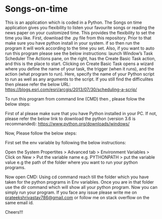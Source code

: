 # Songs-on-time
This is an application which is coded in a Python. The Songs on time application gives you flexibility to listen your favourite songs or reading the news paper on your customized time.
This provides the flexibility to set the time you like.
First, download the .py file from this repository.
Prior to that make sure you have python install in your system.
if so then run the program it will work according to the time you set.
Also,  if you want to auto run this program please see the below instructions:
launch Window’s Task Scheduler 
The Actions pane, on the right, has the Create Basic Task action, and this is the place to start.
Clicking on Create Basic Task opens a wizard where you define the name of your task, the trigger (when it runs), and the action (what program to run).
Here, specify the name of your Python script to run as well as any arguments to the script.
If you still find the difficulites then please refer the below URL:
https://blogs.esri.com/esri/arcgis/2013/07/30/scheduling-a-scrip/


To run this program from command line (CMD) then , please folow the below steps:

First of al please make sure that you have Python installed in your PC.
If not, please refer the below link to download the python (version 3.6 is recommanded): 
https://www.python.org/downloads/windows/

Now, Please follow the below steps:

First set the env variable by following the below instructions:

Open the System Propertites > Advanced tab > Environment Variables > Click on New > Put the variable name e.g. PYTHONPATH > put the variable value e.g the path of the folder where you want to run your python programs.

Now open CMD:
Using cd command reach till the folder which you have taken for the python programs in Env variables.  Once you are in that folder use the dir command which will show all your python program. Now you can simply run your program.
If you face any issue please write me on prateekshrivastav786@gmail.com or follow me on stack overflow on the same email id.



Cheers!!!
